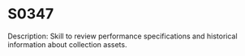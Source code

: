 # S0347
Description: Skill to review performance specifications and historical information about collection assets.
